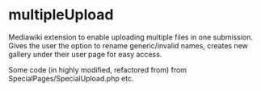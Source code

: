 multipleUpload
==============

Mediawiki extension to enable uploading multiple files in one submission.
Gives the user the option to rename generic/invalid names, creates new 
gallery under their user page for easy access.

Some code (in highly modified, refactored from) from SpecialPages/SpecialUpload.php etc.
